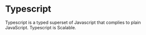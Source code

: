 # Typescript
Typescript is a typed superset of Javascript that complies to plain JavaScript. Typescript is Scalable.  
